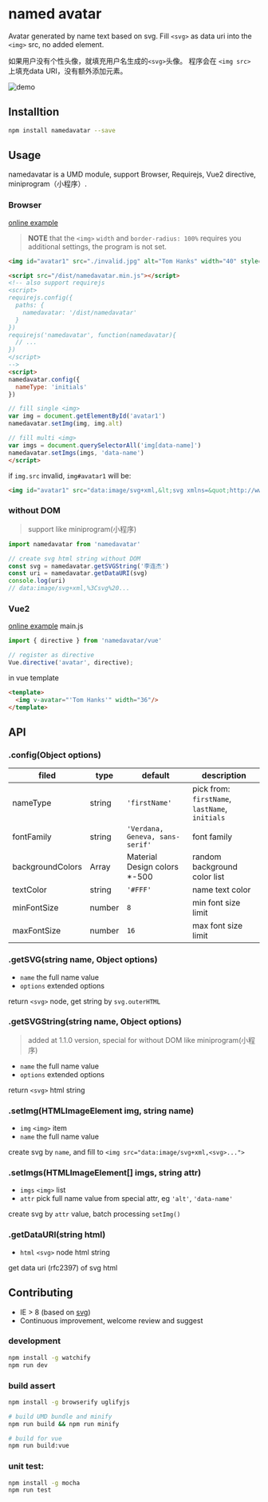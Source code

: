 # named avatar

Avatar generated by name text based on svg.
Fill `<svg>` as data uri into the `<img>` src, no added element.

如果用户没有个性头像，就填充用户名生成的`<svg>`头像。
程序会在 `<img src>` 上填充data URI，没有额外添加元素。

![demo](https://raw.github.com/joaner/namedavatar/master/demo.png)

## Installtion

```bash
npm install namedavatar --save
```

## Usage

namedavatar is a UMD module, support Browser, Requirejs, Vue2 directive, miniprogram（小程序）.

### Browser 
[online example](https://joaner.github.io/namedavatar/examples/requirejs/index.html)

> **NOTE** that the `<img>` `width` and `border-radius: 100%` requires you additional settings, the program is not set.

```html
<img id="avatar1" src="./invalid.jpg" alt="Tom Hanks" width="40" style="border-radius: 100%">

<script src="/dist/namedavatar.min.js"></script>
<!-- also support requirejs
<script>
requirejs.config({
  paths: {
    namedavatar: '/dist/namedavatar'
  }
})
requirejs('namedavatar', function(namedavatar){
  // ...
})
</script>
-->
<script>
namedavatar.config({
  nameType: 'initials'
})

// fill single <img>
var img = document.getElementById('avatar1')
namedavatar.setImg(img, img.alt)

// fill multi <img>
var imgs = document.querySelectorAll('img[data-name]')
namedavatar.setImgs(imgs, 'data-name')
</script>
```

if `img.src` invalid, `img#avatar1` will be:
```html
<img id="avatar1" src="data:image/svg+xml,&lt;svg xmlns=&quot;http://www.w3.org/2000/svg&quot; width=&quot;32&quot; height=&quot;32&quot;&gt;&lt;rect fill=&quot;#9C27B0&quot; x=&quot;0&quot; y=&quot;0&quot; width=&quot;100%&quot; height=&quot;100%&quot;&gt;&lt;/rect&gt;&lt;text fill=&quot;#FFF&quot; x=&quot;50%&quot; y=&quot;50%&quot; text-anchor=&quot;middle&quot; alignment-baseline=&quot;central&quot; font-size=&quot;16&quot; font-family=&quot;Verdana, Geneva, sans-serif&quot;&gt;Hanks&lt;/text&gt;&lt;/svg&gt;">
```

### without DOM
> support like miniprogram(小程序)

```javascript
import namedavatar from 'namedavatar'

// create svg html string without DOM
const svg = namedavatar.getSVGString('李连杰')
const uri = namedavatar.getDataURI(svg)
console.log(uri)
// data:image/svg+xml,%3Csvg%20...
```

### Vue2
[online example](https://joaner.github.io/namedavatar/examples/vue/index.html)
main.js
```javascript
import { directive } from 'namedavatar/vue'

// register as directive
Vue.directive('avatar', directive);
```

in vue template
```html
<template>
  <img v-avatar="'Tom Hanks'" width="36"/>
</template>
```

## API

### .config(Object options)

| filed    | type   | default | description      |
| -------- | ------ | ------- | ---------------- |
| nameType | string | `'firstName'` | pick from: `firstName`, `lastName`, `initials` |
| fontFamily | string | `'Verdana, Geneva, sans-serif'` | font family |
| backgroundColors | Array | Material Design colors *-500 | random background color list |
| textColor | string | `'#FFF'` | name text color |
| minFontSize | number | `8` | min font size limit |
| maxFontSize | number | `16` | max font size limit |

### .getSVG(string name, Object options)

- `name` the full name value
- `options` extended options

return `<svg>` node, get string by `svg.outerHTML`

### .getSVGString(string name, Object options)

> added at 1.1.0 version, special for without DOM like miniprogram(小程序)

- `name` the full name value
- `options` extended options

return `<svg>` html string

### .setImg(HTMLImageElement img, string name)

- `img` `<img>` item
- `name` the full name value

create svg by `name`, and fill to `<img src="data:image/svg+xml,<svg>...">`

### .setImgs(HTMLImageElement[] imgs, string attr)

- `imgs` `<img>` list
- `attr` pick full name value from special attr, eg `'alt'`, `'data-name'`

create svg by `attr` value, batch processing `setImg()`


### .getDataURI(string html)

- `html` `<svg>` node html string

get data uri (rfc2397) of svg html


## Contributing

- IE > 8 (based on [svg](https://caniuse.com/#feat=svg))
- Continuous improvement, welcome review and suggest

### development

```bash
npm install -g watchify
npm run dev
```

### build assert

```bash
npm install -g browserify uglifyjs

# build UMD bundle and minify
npm run build && npm run minify

# build for vue
npm run build:vue
```

### unit test:
```bash
npm install -g mocha
npm run test
```

